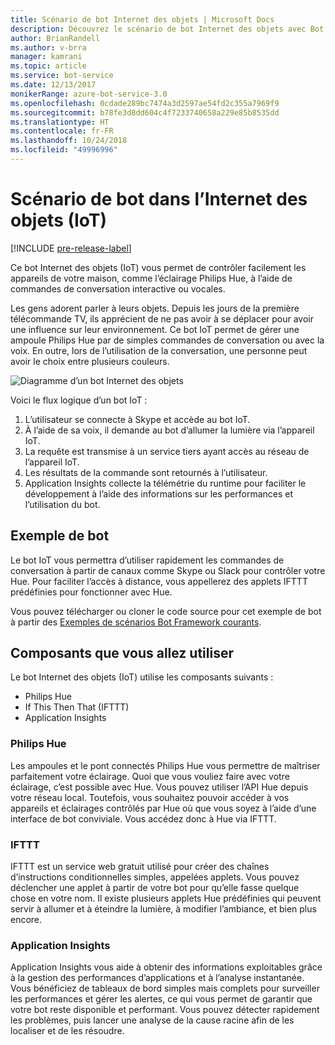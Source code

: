 ```yaml
---
title: Scénario de bot Internet des objets | Microsoft Docs
description: Découvrez le scénario de bot Internet des objets avec Bot Framework.
author: BrianRandell
ms.author: v-brra
manager: kamrani
ms.topic: article
ms.service: bot-service
ms.date: 12/13/2017
monikerRange: azure-bot-service-3.0
ms.openlocfilehash: 0cdade289bc7474a3d2597ae54fd2c355a7969f9
ms.sourcegitcommit: b78fe3d8dd604c4f7233740658a229e85b8535dd
ms.translationtype: HT
ms.contentlocale: fr-FR
ms.lasthandoff: 10/24/2018
ms.locfileid: "49996996"
---
```

# <a name="internet-of-things-iot-bot-scenario"></a>Scénario de bot dans l’Internet des objets (IoT)

[!INCLUDE [pre-release-label](includes/pre-release-label-v3.md)]

Ce bot Internet des objets (IoT) vous permet de contrôler facilement les appareils de votre maison, comme l’éclairage Philips Hue, à l’aide de commandes de conversation interactive ou vocales.

Les gens adorent parler à leurs objets. Depuis les jours de la première télécommande TV, ils apprécient de ne pas avoir à se déplacer pour avoir une influence sur leur environnement. Ce bot IoT permet de gérer une ampoule Philips Hue par de simples commandes de conversation ou avec la voix. En outre, lors de l’utilisation de la conversation, une personne peut avoir le choix entre plusieurs couleurs.

![Diagramme d’un bot Internet des objets](~/media/scenarios/bot-service-scenario-iot-bot.png)

Voici le flux logique d’un bot IoT :

1. L’utilisateur se connecte à Skype et accède au bot IoT.
2. À l’aide de sa voix, il demande au bot d’allumer la lumière via l’appareil IoT.
3. La requête est transmise à un service tiers ayant accès au réseau de l’appareil IoT.
4. Les résultats de la commande sont retournés à l’utilisateur.
5. Application Insights collecte la télémétrie du runtime pour faciliter le développement à l’aide des informations sur les performances et l’utilisation du bot.

## <a name="sample-bot"></a>Exemple de bot
Le bot IoT vous permettra d’utiliser rapidement les commandes de conversation à partir de canaux comme Skype ou Slack pour contrôler votre Hue. Pour faciliter l’accès à distance, vous appellerez des applets IFTTT prédéfinies pour fonctionner avec Hue.

Vous pouvez télécharger ou cloner le code source pour cet exemple de bot à partir des [Exemples de scénarios Bot Framework courants](https://aka.ms/bot/scenarios).

## <a name="components-youll-use"></a>Composants que vous allez utiliser
Le bot Internet des objets (IoT) utilise les composants suivants :
-   Philips Hue
-   If This Then That (IFTTT)
-   Application Insights

### <a name="philips-hue"></a>Philips Hue
Les ampoules et le pont connectés Philips Hue vous permettre de maîtriser parfaitement votre éclairage. Quoi que vous vouliez faire avec votre éclairage, c’est possible avec Hue. Vous pouvez utiliser l’API Hue depuis votre réseau local. Toutefois, vous souhaitez pouvoir accéder à vos appareils et éclairages contrôlés par Hue où que vous soyez à l’aide d’une interface de bot conviviale. Vous accédez donc à Hue via IFTTT.

### <a name="ifttt"></a>IFTTT
IFTTT est un service web gratuit utilisé pour créer des chaînes d’instructions conditionnelles simples, appelées applets. Vous pouvez déclencher une applet à partir de votre bot pour qu’elle fasse quelque chose en votre nom. Il existe plusieurs applets Hue prédéfinies qui peuvent servir à allumer et à éteindre la lumière, à modifier l’ambiance, et bien plus encore.

### <a name="application-insights"></a>Application Insights
Application Insights vous aide à obtenir des informations exploitables grâce à la gestion des performances d’applications et à l’analyse instantanée. Vous bénéficiez de tableaux de bord simples mais complets pour surveiller les performances et gérer les alertes, ce qui vous permet de garantir que votre bot reste disponible et performant. Vous pouvez détecter rapidement les problèmes, puis lancer une analyse de la cause racine afin de les localiser et de les résoudre.
